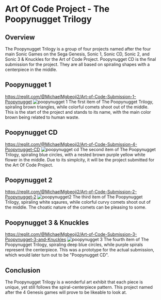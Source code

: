 # Art Of Code Project - The Poopynugget Trilogy

## Overview
The Poopynugget Trilogy is a group of four projects named after the four main Sonic Games on the Sega Genesis, Sonic 1, Sonic CD, Sonic 2, and Sonic 3 & Knuckles for the Art of Code Project. Poopynugget CD is the final submission for the project. They are all based on spiraling shapes with a centerpiece in the middle.

## Poopynugget 1
https://replit.com/@MichaelMgbeoji2/Art-of-Code-Submission-1-Poopynugget
![poopynugget 1](https://github.com/mmgbeojiri/ArtOfCode/assets/150837937/db4d4d80-a692-455e-aadf-9f0867381b25)
The first item of The Poopynugget Trilogy, spiraling brown triangles, while colorful comets shoot out of the middle. This is the start of the project and stands to its name, with the main color brown being related to human waste.

## Poopynugget CD
https://replit.com/@MichaelMgbeoji2/Art-of-Code-Submission-4-Poopynugget-CD
![poopynugget cd](https://github.com/mmgbeojiri/ArtOfCode/assets/150837937/5516f39a-36c9-4da4-8896-5a26b83857be)
The second item of The Poopynugget Trilogy, spiraling blue circles, with a nested brown purple yellow white flower in the middle. Due to its simplcity, it will be the project submitted for the Art Of Code Project.

## Poopynugget 2
https://replit.com/@MichaelMgbeoji2/Art-of-Code-Submission-2-Poopynugget-2
![poopynugget2](https://github.com/mmgbeojiri/ArtOfCode/assets/150837937/a7d52e28-222c-410f-a243-55c66f75bedf)
The third item of The Poopynugget Trilogy, spiraling white sqaures, while colorful curvy comets shoot out of the middle. The choatic nature of the comets can be pleasing to some.

## Poopynugget 3 & Knuckles
https://replit.com/@MichaelMgbeoji2/Art-of-Code-Submission-3-Poopynugget-3-and-Knuckles
![poopynugget 3](https://github.com/mmgbeojiri/ArtOfCode/assets/150837937/a22b4a82-b43e-4939-a1e9-9150d62db38f)
The fourth item of The Poopynugget Trilogy, spiraling deep blue circles, while purple spirals represent the centerpiece. This was a prototype for the actual submission, which would later turn out to be "Poopynugget CD".

## Conclusion
The Poopynugget Trilogy is a wonderful art exhibit that each piece is unique, yet still follows the spiral-centerpiece pattern. This project named after the 4 Genesis games will prove to be likeable to look at.
